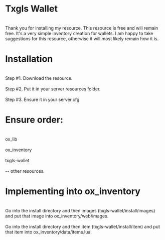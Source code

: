 # Txgls Wallet

<br>Thank you for installing my resource. This resource is free and will remain free. It's a very simple inventory creation for wallets. I am happy to take suggestions for this resource, otherwise it will most likely remain
how it is.</br>

# Installation
<br>Step #1. Download the resource.</br>
<br>Step #2. Put it in your server resources folder.</br>
<br>Step #3. Ensure it in your server.cfg.</br>

# Ensure order:
<br>ox_lib</br>
<br>ox_inventory</br>
<br>txgls-wallet</br>
<br>-- other resources.</br>

# Implementing into ox_inventory
<br>Go into the install directory and then images (txgls-wallet/install/images) and put that image into ox_inventory/web/images.</br>
<br>Go into the install directory and then item (txgls-wallet/install/item) and put that item into ox_inventory/data/items.lua</br>
